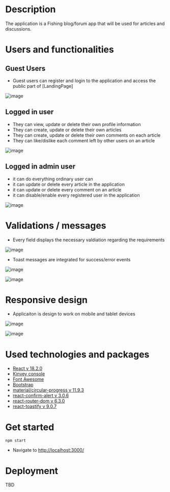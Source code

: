 # Description
 
The application is a Fishing blog/forum app that will be used for articles and discussions.

# Users and functionalities

## Guest Users 

* Guest users can register and login to the application and access the public part of [LandingPage]

![image](https://user-images.githubusercontent.com/25158666/183308357-a9d32113-3f7e-42f9-bb27-15268ac339dc.png)

## Logged in user

* They can view, update or delete their own profile information
* They can create, update or delete their own articles
* They can create, update or delete their own comments on each article
* They can like/dislike each comment left by other users on an article

![image](https://user-images.githubusercontent.com/25158666/183308418-a245423e-326f-47ba-bc1d-870adbe11fbb.png)

## Logged in admin user

* it can do everything ordinary user can
* it can update or delete every article in the application
* it can update or delete every comment on an article
* it can disable/enable every registered user in the application

![image](https://user-images.githubusercontent.com/25158666/183308513-87e4c233-376d-4589-b49f-ff769dd22cba.png)

# Validations / messages

* Every field displays the necessary valdiation regarding the requirements

![image](https://user-images.githubusercontent.com/25158666/183308569-47d337bf-d58f-4ba7-97ff-543d5e1609e5.png)

* Toast messages are integrated for success/error events

![image](https://user-images.githubusercontent.com/25158666/183308597-ab9ac4d9-17f0-4614-ac30-f85e99fd0831.png)

![image](https://user-images.githubusercontent.com/25158666/183308671-014e9d4b-9248-45a4-9e51-d95485888dd5.png)

# Responsive design

* Applicaiton is design to work on mobile and tablet devices 

![image](https://user-images.githubusercontent.com/25158666/183308737-cec0dc6b-3d48-41c5-bd8f-ad4620d30b70.png)

![image](https://user-images.githubusercontent.com/25158666/183308761-c49a02b4-098e-4e4f-8d0e-64e44f249580.png)

# Used technologies and packages

* [React v 18.2.0](https://reactjs.org/blog/2022/03/29/react-v18.html)
* [Kinvey console](https://console.kinvey.com/login)
* [Font Awesome](https://fontawesome.com/docs)
* [Bootstrap](https://getbootstrap.com/docs/5.1/getting-started/introduction/)
* [material/circular-progress v 11.9.3](https://mui.com/material-ui/react-progress/)
* [react-confirm-alert v 3.0.6](https://www.npmjs.com/package/react-confirm-alert)
* [react-router-dom v 6.3.0](https://www.npmjs.com/package/react-router-dom)
* [react-toastify v 9.0.7](https://www.npmjs.com/package/react-toastify)

# Get started

```
npm start
```
* Navigate to [http://localhost:3000/](http://localhost:3000/)

# Deployment

TBD
